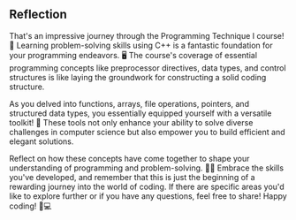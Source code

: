## Reflection 
That's an impressive journey through the Programming Technique I course! 🚀 Learning problem-solving skills using C++ is a fantastic foundation for your programming endeavors. 🖥️ The course's coverage of essential programming concepts like preprocessor directives, data types, and control structures is like laying the groundwork for constructing a solid coding structure.

As you delved into functions, arrays, file operations, pointers, and structured data types, you essentially equipped yourself with a versatile toolkit! 🧰 These tools not only enhance your ability to solve diverse challenges in computer science but also empower you to build efficient and elegant solutions.

Reflect on how these concepts have come together to shape your understanding of programming and problem-solving. 🤔💡 Embrace the skills you've developed, and remember that this is just the beginning of a rewarding journey into the world of coding. If there are specific areas you'd like to explore further or if you have any questions, feel free to share! Happy coding! 🎉💻
